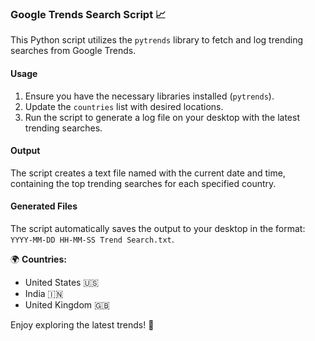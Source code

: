 ### Google Trends Search Script 📈

This Python script utilizes the `pytrends` library to fetch and log trending searches from Google Trends. 

#### Usage
1. Ensure you have the necessary libraries installed (`pytrends`).
2. Update the `countries` list with desired locations.
3. Run the script to generate a log file on your desktop with the latest trending searches.

#### Output
The script creates a text file named with the current date and time, containing the top trending searches for each specified country.

#### Generated Files
The script automatically saves the output to your desktop in the format: `YYYY-MM-DD HH-MM-SS Trend Search.txt`.

🌍 **Countries:**
- United States 🇺🇸
- India 🇮🇳
- United Kingdom 🇬🇧


Enjoy exploring the latest trends! 🚀
